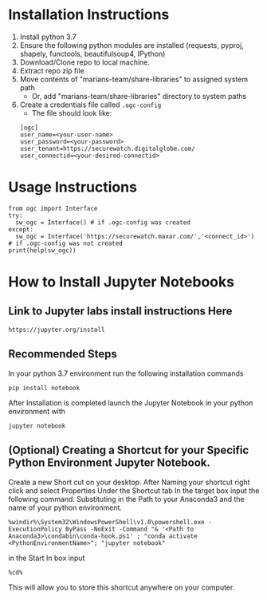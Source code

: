 # Installation Instructions
1. Install python 3.7
1. Ensure the following python modules are installed (requests, pyproj, shapely, functools, beautifulsoup4, IPython)
1. Download/Clone repo to local machine.
1. Extract repo zip file
1. Move contents of "marians-team/share-libraries" to assigned system path
   * Or, add "marians-team/share-libraries" directory to system paths
1. Create a credentials file called `.ogc-config` 
   * The file should look like:
   ```
   [ogc]
   user_name=<your-user-name>
   user_password=<your-password>
   user_tenant=https://securewatch.digitalglobe.com/
   user_connectid=<your-desired-connectid>
   ```
# Usage Instructions
```
from ogc import Interface
try:
  sw_ogc = Interface() # if .ogc-config was created
except:
  sw_ogc = Interface('https://securewatch.maxar.com/','<connect_id>') # if .ogc-config was not created
print(help(sw_ogc))
```

# How to Install Jupyter Notebooks
## Link to Jupyter labs install instructions Here
```
https://jupyter.org/install
```
## Recommended Steps

In your python 3.7 environment run the following installation commands
```
pip install notebook
```
After Installation is completed launch the Jupyter Notebook in your python environment with 
```
jupyter notebook
```

## (Optional) Creating a Shortcut for your Specific Python Environment Jupyter Notebook.
Create a new Short cut on your desktop. 
After Naming your shortcut right click and select Properties
Under the Shortcut tab
In the target box input the following command. Substituting in the Path to your Anaconda3 and the name of your python environment. 

```
%windir%\System32\WindowsPowerShell\v1.0\powershell.exe -ExecutionPolicy ByPass -NoExit -Command "& '<Path to Anaconda3>\condabin\conda-hook.ps1' ; "conda activate <PythonEnvironmentName>"; "jupyter notebook"
```
in the Start In box input 
```
%cd%
```
This will allow you to store this shortcut anywhere on your computer.